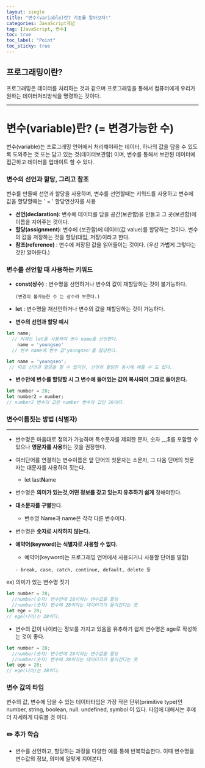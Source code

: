 ```yaml
---
layout: single
title: "변수(variable)란? 기초를 알아보자!"
categories: JavaScript개념
tag: [JavaScript, 변수]
toc: true 
toc_label: "Point"
toc_sticky: true
---
```


## 프로그래밍이란?

프로그래밍은 데이터를 처리하는 것과 같으며 프로그래밍을 통해서 컴퓨터에게 우리가 원하는 데이터처리방식을 명령하는 것이다.

---

# 변수(variable)란?  (= 변경가능한 수)

변수(variable)는 프로그래밍 언어에서 처리해야하는 데이터, 하나의 값을 담을 수  있도록  도와주는 것 또는 담고 있는 것(데이터보관함) 이며, 변수를 통해서 보관된 데이터에 접근하고 데이터를 업데이트 할 수 있다.

### 변수의 선언과 할당, 그리고 참조

변수를 만들때 선언과 할당을 사용하며, 변수를 선언할때는 키워드를 사용하고 변수에 값을 할당할때는 ' = ' 할당연산자를 사용

- **선언(declaration)**: 변수에 데이터를 담을 공간(보관함)을 만들고 그 곳(보관함)에 이름을 지어주는 것이다.
- **할당(assignment)**: 변수에 (보관함)에 데이터(값 value)를 할당하는 것이다. 변수의 값을  저장하는 것을  할당(대입, 저장)이라고 한다.
- **참조(reference)** : 변수에 저장된 값을 읽어들이는 것이다. (우선 가볍게 그렇다는 것만 알아둔다.)

### 변수를 선언할 때 사용하는 키워드

- **const(상수)** : 변수명을 선언하거나 변수의 값이 재할당하는 것이 불가능하다.

      (변경이 불가능한 수 는 상수라 부른다.) 

- **let** : 변수명을 재선언하거나 변수의 값을 재할당하는 것이 가능하다.

- **변수의 선언과 할당 예시**

```jsx
let name;  
  // 키워드 let을 사용하여 변수 name을 선언한다.
    name = 'youngseo'
  // 변수 name에 변수 값'youngseo'를 할당한다.

let name = 'youngseo';
 // 따로 선언과 할당을 할 수 있지만, 선언과 할당은 동시에 해줄 수 도 있다.
```

- **변수안에 변수를 할당할 시 그 변수에 들어있는 값이 복사되어 그대로 들어온다.**

```jsx
let number = 28;  
let number2 = number; 
// number2 변수의 값은 number 변수의 값인 28이다.
```

### 변수이름짓는 방법 (식별자)

---

- 변수명은 마음대로 정의가 가능하며 특수문자를 제외한 문자, 숫자 ,_,$를 포함할 수 있으나 **영문자를 사용**하는 것을 권장한다.
- 여러단어를 연결하는 변수이름은 앞 단어의 첫문자는 소문자, 그 다음 단어의 첫문자는 대문자를 사용하여 짓는다.

    - let last**N**ame

- 변수명은 **의미가 있는것,어떤 정보를 갖고 있는지 유추하기 쉽게** 정해야한다.
- **대소문자를 구별**한다.

     -  변수명 Name과 name은 각각 다른 변수이다.

- 변수명은 **숫자로 시작하지 않는다.**
- **예약어(keyword)는 식별자로 사용할 수 없다.**

     * 예약어(keyword)는 프로그래밍 언어에서 사용되거나 사용할 단어를 말함)

      - break, case, catch, continue, default, delete 등

ex) 의미가 있는 변수명 짓기

```jsx
let number = 28;  
  //number(숫자) 변수안에 28이라는 변수값을 할당 
  //number(숫자) 변수에 28이라는 데이터가가 들어간다는 뜻
let ege = 28; 
// ege(나이)는 28이다. 
```

- 변수의 값이 나이라는 정보를 가지고 있음을 유추하기 쉽게 변수명은 age로 작성하는 것이 좋다.

```jsx
let number = 28;  
  //number(숫자) 변수안에 28이라는 변수값을 할당 
  //number(숫자) 변수에 28이라는 데이터가가 들어간다는 뜻
let ege = 28; 
// ege(나이)는 28이다. 
```

### 변수 값의 타입

변수의 값, 변수에 담을 수 있는 데이터타입은 가장 작은 단위(primitive type)인  number, string, boolean, null. undefined, symbol 이 있다. 타입에 대해서는 후에 더 자세하게 다뤄볼 것 이다.

### ✏️ 추가 학습

- 변수를 선언하고, 할당하는 과정을 다양한 예를 통해 반복학습한다. 
이때 변수명을 변수값의 정보, 의미에 알맞게 지어본다.

